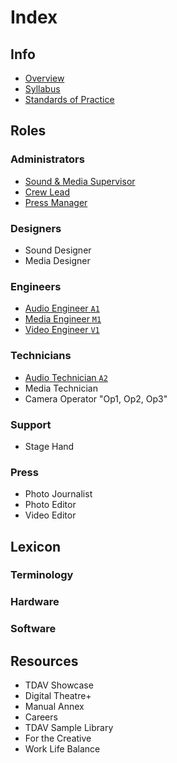 # Index
## Info
- [Overview](info/overview.md)
- [Syllabus](info/syllabus.md)
- [Standards of Practice](info/standardsOfPractice.md)
## Roles
### Administrators
- [Sound & Media Supervisor](roles/admin/sound_and_media_supervisor.md)
- [Crew Lead](roles/admin/crew_lead.md)
- [Press Manager](roles/admin/press_manager.md)
### Designers
- Sound Designer
- Media Designer
### Engineers
- [Audio Engineer `A1`](roles/engineers/audio_engineer.md)
- [Media Engineer `M1`](roles/engineers/media_engineer.md)
- [Video Engineer `V1`](roles/engineers/video_engineer.md)
### Technicians
- [Audio Technician `A2`](roles/technicians/audio_technician.md)
- Media Technician
- Camera Operator "Op1, Op2, Op3"
### Support
- Stage Hand
### Press
- Photo Journalist
- Photo Editor
- Video Editor
## Lexicon
### Terminology
### Hardware
### Software
## Resources
- TDAV Showcase
- Digital Theatre+
- Manual Annex
- Careers
- TDAV Sample Library
- For the Creative
- Work Life Balance
